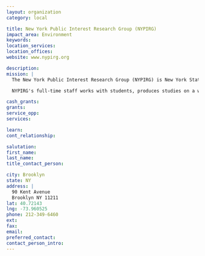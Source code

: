 ```yaml
---
layout: organization
category: local

title: New York Public Interest Research Group (NYPIRG)
impact_area: Environment
keywords: 
location_services: 
location_offices: 
website: www.nypirg.org

description: 
mission: |
  The New York Public Interest Research Group (NYPIRG) is New York State's largest student-directed consumer, environmental and government reform organization. We are a nonpartisan, not-for-profit group established to effect policy reforms while training students and other New Yorkers to be advocates. NYPIRG's 20 college campus chapters <oncampus/offices.html> provide much of NYPIRG's energy, resources, and activism. Each campus chapter consists of full-time staff organizers and a large core of student volunteers. Students at NYPIRG chapters work on projects that both support NYPIRG's statewide agenda and focus on local issues.

  NYPIRG's full-time staff works with students, produces studies on a wide array of topics, coordinates state campaigns and lobbies public officials. 

cash_grants: 
grants: 
service_opp: 
services: 

learn: 
cont_relationship: 

salutation: 
first_name: 
last_name: 
title_contact_person: 

city: Brooklyn
state: NY
address: |
  90 Kent Avenue     
  Brooklyn NY 11211
lat: 40.72143
lng: -73.960525
phone: 212-349-6460
ext: 
fax: 
email: 
preferred_contact: 
contact_person_intro: 
---
```

